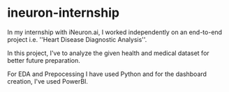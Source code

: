 # ineuron-internship

In my internship with iNeuron.ai, I worked independently on an end-to-end project i.e. ''Heart Disease Diagnostic Analysis''.

In this project, I've to analyze the given health and medical dataset for better future preparation.

For EDA and Prepocessing I have used Python and for the dashboard creation, I've used PowerBI.